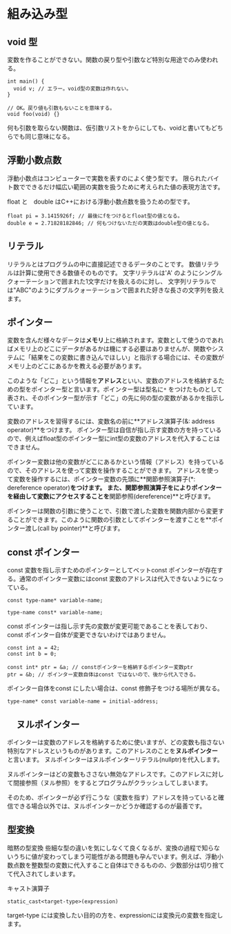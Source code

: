# 組み込み型
## void 型
変数を作ることができない。関数の戻り型や引数など特別な用途でのみ使われる。
```
int main() {
  void v; // エラー。void型の変数は作れない。
}

// OK。戻り値も引数もないことを意味する。
void foo(void) {}
```
何も引数を取らない関数は、仮引数リストをからにしても、voidと書いてもどちらでも同じ意味になる。

## 浮動小数点数
浮動小数点はコンピューターで実数を表すのによく使う型です。
限られたバイト数でできるだけ幅広い範囲の実数を扱うために考えられた値の表現方法です。

float と　double はC++における浮動小数点数を扱うための型です。
```
float pi = 3.1415926f; // 最後にfをつけるとfloat型の値となる。
double e = 2.71828182846; // 何もつけないただの実数はdouble型の値となる。
```

## リテラル
リテラルとはプログラムの中に直接記述できるデータのことです。
数値リテラルは計算に使用できる数値そのものです。
文字リテラルは'A' のようにシングルクォーテーションで囲まれた1文字だけを扱えるのに対し、
文字列リテラルでは"ABC"のようにダブルクォーテーションで囲まれた好きな長さの文字列を扱えます。

## ポインター
変数を含んだ様々なデータは**メモリ**上に格納されます。変数として使うのであればメモリ上のどこにデータがあるかは機にする必要はありませんが、関数やシステムに「結果をこの変数に書き込んでほしい」と指示する場合には、その変数がメモリ上のどこにあるかを教える必要があります。

このような「どこ」という情報を**アドレス**といい、変数のアドレスを格納するための型をポインター型と言います。ポインター型は型名に`*` をつけたものとして表され、そのポインター型が示す「どこ」の先に何の型の変数があるかを指示しています。

変数のアドレスを習得するには、変数名の前に**アドレス演算子(&: address operator)**をつけます。
ポインター型は自信が指し示す変数の方を持っているので、例えばfloat型のポインター型にint型の変数のアドレスを代入することはできません。

ポインター変数は他の変数がどこにあるかという情報（アドレス）を持っているので、そのアドレスを使って変数を操作することができます。
アドレスを使って変数を操作するには、ポインター変数の先頭に**関節参照演算子(*: dereference operator)**をつけます。
また、関節参照演算子をによりポインターを経由して変数にアクセスすることを**関節参照(dereference)**と呼びます。

ポインターは関数の引数に使うことで、引数で渡した変数を関数内部から変更することができます。このように関数の引数としてポインターを渡すことを**ポインター渡し(call by pointer)**と呼びます。

## const ポインター
const 変数を指し示すためのポインターとしてベットconst ポインターが存在する。通常のポインター変数にはconst 変数のアドレスは代入できないようになっている。

```
const type-name* variable-name;

type-name const* variable-name;
```

const ポインターは指し示す先の変数が変更可能であることを表しており、const ポインター自体が変更できないわけではありません。

```
const int a = 42;
const int b = 0;

const int* ptr = &a; // constポインターを格納するポインター変数ptr
ptr = &b; // ポインター変数自体はconst ではないので、後から代入できる。
```

ポインター自体をconst にしたい場合は、const 修飾子をつける場所が異なる。
```
type-name* const variable-name = initial-address;
```
## 　ヌルポインター
ポインターは変数のアドレスを格納するために使いますが、どの変数も指さない特別なアドレスというものがあります。このアドレスのことを**ヌルポインター** と言います。
ヌルポインターはヌルポインターリテラル(nullptr)を代入します。

ヌルポインターはどの変数もささない無効なアドレスです。このアドレスに対して間接参照（ヌル参照）をするとプログラムがクラッシュしてしまいます。

そのため、ポインターが必ず行こうな（変数を指す）アドレスを持っていると確信できる場合以外では、ヌルポインターかどうか確認するのが最善です。

## 型変換
暗黙の型変換
些細な型の違いを気にしなくて良くなるが、変換の過程で知らないうちに値が変わってしまう可能性がある問題も孕んでいます。例えば、浮動小数点数を整数型の変数に代入すること自体はできるものの、少数部分は切り捨てて代入されてしまいます。

キャスト演算子
```
static_cast<target-type>(expression)
```
target-type には変換したい目的の方を、expressionには変換元の変数を指定します。